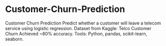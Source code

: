 # Customer-Churn-Prediction
 Customer Churn Prediction Predict whether a customer will leave a telecom service using logistic regression. Dataset from Kaggle: Telco Customer Churn Achieved ~80% accuracy. Tools: Python, pandas, scikit-learn, seaborn.
